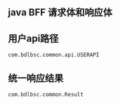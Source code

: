 ## java BFF 请求体和响应体


## 用户api路径

    com.bdlbsc.common.api.USERAPI   
    
## 统一响应结果

    com.bdlbsc.common.Result
